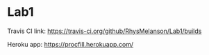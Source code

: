 # Lab1

Travis CI link: https://travis-ci.org/github/RhysMelanson/Lab1/builds

Heroku app: https://procfill.herokuapp.com/
